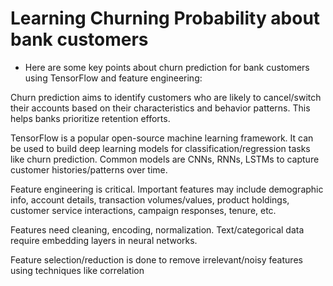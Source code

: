 # Learning Churning Probability about bank customers

- Here are some key points about churn prediction for bank customers using TensorFlow and feature engineering:

Churn prediction aims to identify customers who are likely to cancel/switch their accounts based on their characteristics and behavior patterns. This helps banks prioritize retention efforts.

TensorFlow is a popular open-source machine learning framework. It can be used to build deep learning models for classification/regression tasks like churn prediction. Common models are CNNs, RNNs, LSTMs to capture customer histories/patterns over time.

Feature engineering is critical. Important features may include demographic info, account details, transaction volumes/values, product holdings, customer service interactions, campaign responses, tenure, etc.

Features need cleaning, encoding, normalization. Text/categorical data require embedding layers in neural networks.

Feature selection/reduction is done to remove irrelevant/noisy features using techniques like correlation
